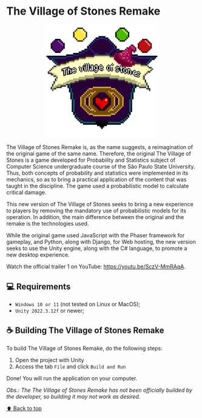 # The Village of Stones Remake

<p align="center">
  <img src="Assets/Art/Screens/Prologue/logo.jpeg" alt="The Village of Stones Logo" style="width: 300px;">
</p>

The Village of Stones Remake is, as the name suggests, a reimagination of the original game of the same name. Therefore, the original The Village of Stones is a game developed for Probability and Statistics subject of Computer Science undergraduate course of the São Paulo State University. Thus, both concepts of probability and statistics were implemented in its mechanics, so as to bring a practical application of the content that was taught in the discipline. The game used a probabilistic model to calculate critical damage.

This new version of The Village of Stones seeks to bring a new experience to players by removing the mandatory use of probabilistic models for its operation. In addition, the main difference between the original and the remake is the technologies used.

While the original game used JavaScript with the Phaser framework for gameplay, and Python, along with Django, for Web hosting, the new version seeks to use the Unity engine, along with the C# language, to promote a new desktop experience.

Watch the official trailer 1 on YouTube: https://youtu.be/SczV-MmRAqA.

## 💻 Requirements
* `Windows 10 or 11` (not tested on Linux or MacOS);
* `Unity 2022.3.12f` or newer;

## ☕ Building The Village of Stones Remake
To build The Village of Stones Remake, do the following steps:

1. Open the project with Unity
2. Access the tab `File` and click `Build and Run`

Done! You will run the application on your computer.

*Obs.: The The Village of Stones Remake has not been officially builded by the developer, so building it may not work as desired.*

[⬆ Back to top](#the-village-of-stones-remake)<br>
